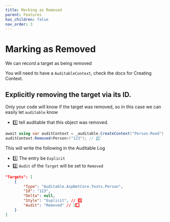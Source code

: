 ```yaml
---
title: Marking as Removed
parent: Features
has_children: false
nav_order: 3
---
```


# Marking as Removed

We can record a target as being removed

You will need to have a `AuditableContext`, check the docs for Creating Context.

## Explicitly removing the target via its ID.

Only your code will know if the target was removed, so in this case we can easily let `auditable` know

- 1️⃣ tell auditable that this object was removed.

```csharp 
await using var auditContext = _auditable.CreateContext("Person.Read");
auditContext.Removed<Person>("123"); // 1️⃣
```

This will write the following in the Auditable Log

- 1️⃣ The entry be `Explicit`
- 2️⃣ `Audit` of the `Target` will be set to `Removed`

```json
"Targets": [
    {
        "Type": "Auditable.AspNetCore.Tests.Person",
        "Id": "123",
        "Delta": null,
        "Style": "Explicit", // 1️⃣
        "Audit": "Removed" // 2️⃣ 
    }
]
```

